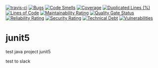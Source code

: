 [![travis-ci](https://travis-ci.org/tiznin/junit5.svg?branch=master)](https://travis-ci.org/tiznin/junit5)
[![Bugs](https://sonarcloud.io/api/project_badges/measure?project=tiznin_junit5&metric=bugs)](https://sonarcloud.io/dashboard?id=tiznin_junit5)
[![Code Smells](https://sonarcloud.io/api/project_badges/measure?project=tiznin_junit5&metric=code_smells)](https://sonarcloud.io/dashboard?id=tiznin_junit5)
[![Coverage](https://sonarcloud.io/api/project_badges/measure?project=tiznin_junit5&metric=coverage)](https://sonarcloud.io/dashboard?id=tiznin_junit5)
[![Duplicated Lines (%)](https://sonarcloud.io/api/project_badges/measure?project=tiznin_junit5&metric=duplicated_lines_density)](https://sonarcloud.io/dashboard?id=tiznin_junit5)
[![Lines of Code](https://sonarcloud.io/api/project_badges/measure?project=tiznin_junit5&metric=ncloc)](https://sonarcloud.io/dashboard?id=tiznin_junit5)
[![Maintainability Rating](https://sonarcloud.io/api/project_badges/measure?project=tiznin_junit5&metric=sqale_rating)](https://sonarcloud.io/dashboard?id=tiznin_junit5)
[![Quality Gate Status](https://sonarcloud.io/api/project_badges/measure?project=tiznin_junit5&metric=alert_status)](https://sonarcloud.io/dashboard?id=tiznin_junit5)
[![Reliability Rating](https://sonarcloud.io/api/project_badges/measure?project=tiznin_junit5&metric=reliability_rating)](https://sonarcloud.io/dashboard?id=tiznin_junit5)
[![Security Rating](https://sonarcloud.io/api/project_badges/measure?project=tiznin_junit5&metric=security_rating)](https://sonarcloud.io/dashboard?id=tiznin_junit5)
[![Technical Debt](https://sonarcloud.io/api/project_badges/measure?project=tiznin_junit5&metric=sqale_index)](https://sonarcloud.io/dashboard?id=tiznin_junit5)
[![Vulnerabilities](https://sonarcloud.io/api/project_badges/measure?project=tiznin_junit5&metric=vulnerabilities)](https://sonarcloud.io/dashboard?id=tiznin_junit5)

# junit5
test java project junit5

test to slack